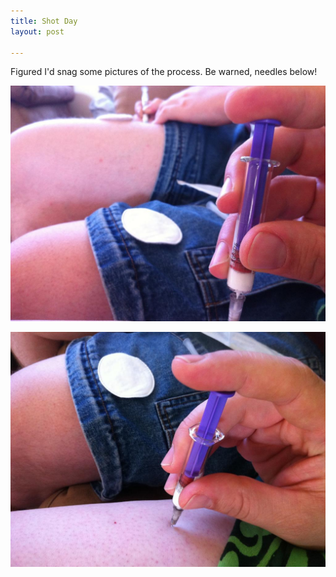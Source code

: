 ```yaml
---
title: Shot Day
layout: post

---
```


Figured I'd snag some pictures of the process.  Be warned, needles below!

![Shots](/assets/gender/shots.jpg)

![Shots](/assets/gender/shots2.jpg)
